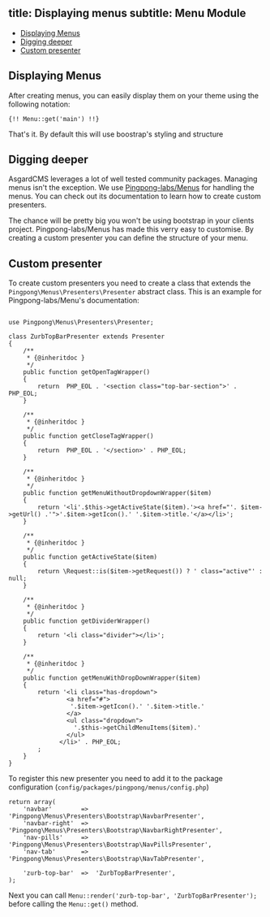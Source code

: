title: Displaying menus
subtitle: Menu Module
-------

- [Displaying Menus](#displaying-menus)
- [Digging deeper](#digging-deeper)
- [Custom presenter](#custom-presenter)


## <a class="anchor" name="displaying-menus" href="#displaying-menus"></a> Displaying Menus

After creating menus, you can easily display them on your theme using the following notation:

``` .language-php
{!! Menu::get('main') !!}
```

That's it. By default this will use boostrap's styling and structure


## <a class="anchor" name="digging-deeper" href="#digging-deeper"></a>  Digging deeper

AsgardCMS leverages a lot of well tested community packages. Managing menus isn't the exception. We use [Pingpong-labs/Menus](https://github.com/pingpong-labs/menus) for handling the menus. You can check out its documentation to learn how to create custom presenters.

The chance will be pretty big you won't be using bootstrap in your clients project. Pingpong-labs/Menus has made this verry easy to customise. By creating a custom presenter you can define the structure of your menu.

## <a class="anchor" name="custom-presenter" href="#custom-presenter"></a>  Custom presenter

To create custom presenters you need to create a class that extends the `Pingpong\Menus\Presenters\Presenter` abstract class.
This is an example for Pingpong-labs/Menu's documentation:


``` .language-php

use Pingpong\Menus\Presenters\Presenter;

class ZurbTopBarPresenter extends Presenter
{
    /**
     * {@inheritdoc }
     */
    public function getOpenTagWrapper()
    {
        return  PHP_EOL . '<section class="top-bar-section">' . PHP_EOL;
    }

    /**
     * {@inheritdoc }
     */
    public function getCloseTagWrapper()
    {
        return  PHP_EOL . '</section>' . PHP_EOL;
    }

    /**
     * {@inheritdoc }
     */
    public function getMenuWithoutDropdownWrapper($item)
    {
        return '<li'.$this->getActiveState($item).'><a href="'. $item->getUrl() .'">'.$item->getIcon().' '.$item->title.'</a></li>';
    }

    /**
     * {@inheritdoc }
     */
    public function getActiveState($item)
    {
        return \Request::is($item->getRequest()) ? ' class="active"' : null;
    }

    /**
     * {@inheritdoc }
     */
    public function getDividerWrapper()
    {
        return '<li class="divider"></li>';
    }

    /**
     * {@inheritdoc }
     */
    public function getMenuWithDropDownWrapper($item)
    {
        return '<li class="has-dropdown">
                <a href="#">
                 '.$item->getIcon().' '.$item->title.'
                </a>
                <ul class="dropdown">
                  '.$this->getChildMenuItems($item).'
                </ul>
              </li>' . PHP_EOL;
        ;
    }
}
```

To register this new presenter you need to add it to the package configuration (`config/packages/pingpong/menus/config.php`)

``` .language-php
return array(
    'navbar'        =>  'Pingpong\Menus\Presenters\Bootstrap\NavbarPresenter',
    'navbar-right'  =>  'Pingpong\Menus\Presenters\Bootstrap\NavbarRightPresenter',
    'nav-pills'     =>  'Pingpong\Menus\Presenters\Bootstrap\NavPillsPresenter',
    'nav-tab'       =>  'Pingpong\Menus\Presenters\Bootstrap\NavTabPresenter',

    'zurb-top-bar'  =>  'ZurbTopBarPresenter',
);
```

Next you can call `Menu::render('zurb-top-bar', 'ZurbTopBarPresenter');` before calling the `Menu::get()` method.



